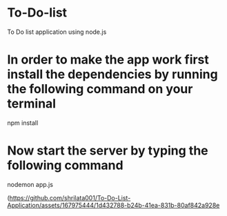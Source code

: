 # To-Do-list
To Do list application using node.js

# In order to make the app work first install the dependencies by running the following command on your terminal
npm install

# Now start the server by typing the following command
nodemon app.js

(https://github.com/shrilata001/To-Do-List-Application/assets/167975444/1d432788-b24b-41ea-831b-80af842a928e
